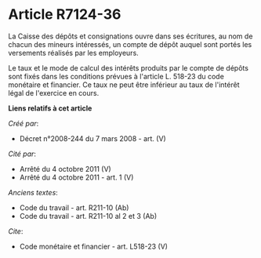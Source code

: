 # Article R7124-36

La Caisse des dépôts et consignations ouvre dans ses écritures, au nom de chacun des mineurs intéressés, un compte de dépôt
auquel sont portés les versements réalisés par les employeurs. 

Le taux et le mode de calcul des intérêts produits par le compte de dépôts sont fixés dans les conditions prévues à l'article
L. 518-23 du code monétaire et financier. Ce taux ne peut être inférieur au taux de l'intérêt légal de l'exercice en cours.

**Liens relatifs à cet article**

_Créé par_:

  - Décret n°2008-244 du 7 mars 2008 - art. (V)

_Cité par_:

  - Arrêté du 4 octobre 2011 (V)
  - Arrêté du 4 octobre 2011 - art. 1 (V)

_Anciens textes_:

  - Code du travail - art. R211-10 (Ab)
  - Code du travail - art. R211-10 al 2 et 3 (Ab)

_Cite_:

  - Code monétaire et financier - art. L518-23 (V)
